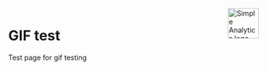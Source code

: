<a href="https://simpleanalytics.com/?ref=github.com/simpleanalytics/gif">
  <img src="https://assets.simpleanalytics.com/images/logos/logo-github-readme.png" alt="Simple Analytics logo" align="right" height="62" />
</a>

# GIF test

Test page for gif testing
